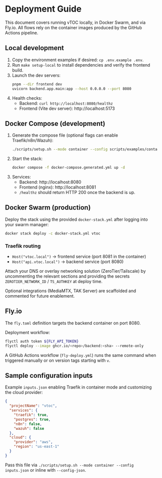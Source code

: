 # Deployment Guide

This document covers running vTOC locally, in Docker Swarm, and via Fly.io. All flows rely on the container images produced by the GitHub Actions pipeline.

## Local development

1. Copy the environment examples if desired: `cp .env.example .env`.
2. Run `make setup-local` to install dependencies and verify the frontend build.
3. Launch the dev servers:
   ```bash
   pnpm --dir frontend dev
   uvicorn backend.app.main:app --host 0.0.0.0 --port 8080
   ```
4. Health checks:
   - Backend: `curl http://localhost:8080/healthz`
   - Frontend (Vite dev server): http://localhost:5173

## Docker Compose (development)

1. Generate the compose file (optional flags can enable Traefik/n8n/Wazuh):
   ```bash
   ./scripts/setup.sh --mode container --config scripts/examples/container.json
   ```
2. Start the stack:
   ```bash
   docker compose -f docker-compose.generated.yml up -d
   ```
3. Services:
   - Backend: http://localhost:8080
   - Frontend (nginx): http://localhost:8081
   - `/healthz` should return HTTP 200 once the backend is up.

## Docker Swarm (production)

Deploy the stack using the provided `docker-stack.yml` after logging into your swarm manager:

```bash
docker stack deploy -c docker-stack.yml vtoc
```

### Traefik routing

* `Host("vtoc.local")` → frontend service (port 8081 in the container)
* `Host("api.vtoc.local")` → backend service (port 8080)

Attach your DNS or overlay networking solution (ZeroTier/Tailscale) by uncommenting the relevant sections and providing the secrets `ZEROTIER_NETWORK_ID` / `TS_AUTHKEY` at deploy time.

Optional integrations (MediaMTX, TAK Server) are scaffolded and commented for future enablement.

## Fly.io

The `fly.toml` definition targets the backend container on port 8080.

Deployment workflow:

```bash
flyctl auth token ${FLY_API_TOKEN}
flyctl deploy --image ghcr.io/<repo>/backend:<sha> --remote-only
```

A GitHub Actions workflow (`fly-deploy.yml`) runs the same command when triggered manually or on version tags starting with `v`.

## Sample configuration inputs

Example `inputs.json` enabling Traefik in container mode and customizing the cloud provider:

```json
{
  "projectName": "vtoc",
  "services": {
    "traefik": true,
    "postgres": true,
    "n8n": false,
    "wazuh": false
  },
  "cloud": {
    "provider": "aws",
    "region": "us-east-1"
  }
}
```

Pass this file via `./scripts/setup.sh --mode container --config inputs.json` or inline with `--config-json`.
